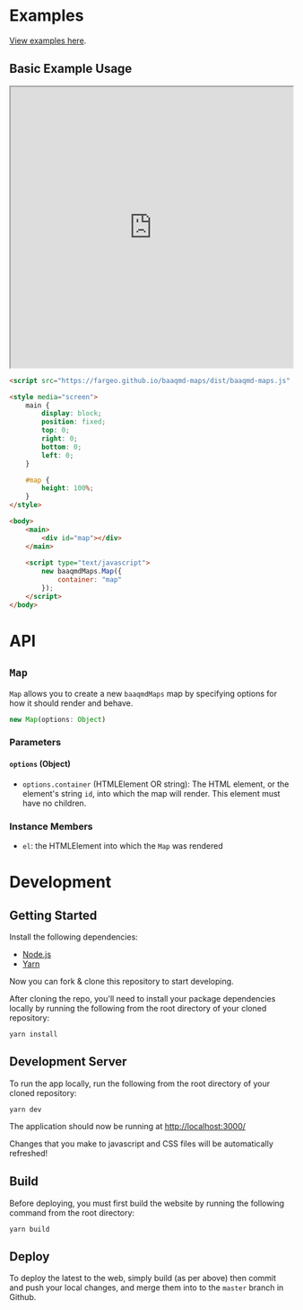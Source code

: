 # Examples

[View examples here](https://fargeo.github.io/baaqmd-maps/dist/).

## Basic Example Usage

<iframe src="https://fargeo.github.io/baaqmd-maps/dist/" width="100%" height="500px;"></iframe>

```html
<script src="https://fargeo.github.io/baaqmd-maps/dist/baaqmd-maps.js" type="text/javascript"></script>

<style media="screen">
    main {
        display: block;
        position: fixed;
        top: 0;
        right: 0;
        bottom: 0;
        left: 0;
    }

    #map {
        height: 100%;
    }
</style>

<body>
    <main>
        <div id="map"></div>
    </main>
    
    <script type="text/javascript">
        new baaqmdMaps.Map({
            container: "map"
        });
    </script>
</body>
```

# API

## `Map`

`Map` allows you to create a new `baaqmdMaps` map by specifying options for how it should render and behave.

```js
new Map(options: Object)
```

### Parameters

#### `options` (Object)

-   `options.container` (HTMLElement OR string): The HTML element, or the element's string `id`, into which the map will render. This element must have no children.

### Instance Members

- `el`: the HTMLElement into which the `Map` was rendered

# Development

## Getting Started

Install the following dependencies:

-   [Node.js](https://nodejs.org/)
-   [Yarn](https://yarnpkg.com/en/docs/install)

Now you can fork & clone this repository to start developing.

After cloning the repo, you'll need to install your package dependencies locally by running the following from the root directory of your cloned repository:

    yarn install

## Development Server

To run the app locally, run the following from the root directory of your cloned repository:

    yarn dev

The application should now be running at <http://localhost:3000/>

Changes that you make to javascript and CSS files will be automatically refreshed!

## Build

Before deploying, you must first build the website by running the following command from the root directory: 

    yarn build

## Deploy

To deploy the latest to the web, simply build (as per above) then commit and push your local changes, and merge them into to the `master` branch in Github.
